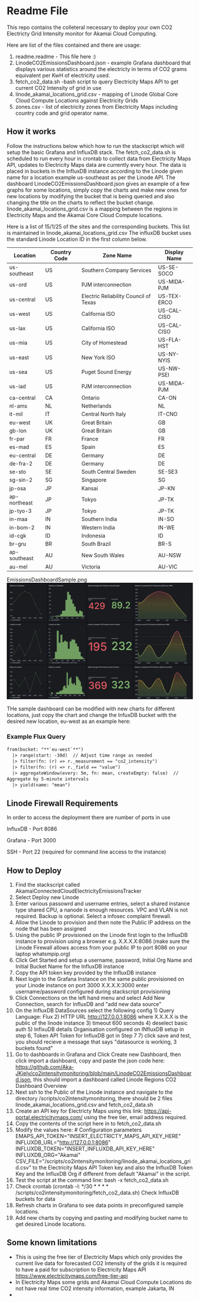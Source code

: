# Readme File 

This repo contains the colleteral necessary to deploy your own CO2 Electricty Grid Intensity monitor for Akamai Cloud Computing. 

Here are list of the files contained and there are usage: 

1) readme.readme - This file here :) 
2) LinodeCO2EmissionsDashboard.json - example Grafana dashboard that displays various statistics around the electricty in terms of CO2 grams equivalent per KwH of electricity used.
3) fetch_co2_data.sh -bash script to query Electricity Maps API to get current CO2 Intensity of grid in use 
4) linode_akamai_locations_grid.csv - mapping of Linode Global Core Cloud Compute Locations against Electricity Grids 
5) zones.csv - list of electricity zones from Electricity Maps including country code and grid operator name. 


## How it works 

Follow the instructions below which how to run the stackscript which will setup the basic Grafana and InfluxDB stack. 
The fetch_co2_data.sh is scheduled to run every hour in crontab to collect data from Electricity Maps API, updates to Electricity Maps data are currently every hour. The data is placed in buckets in the InfluxDB instance according to the Linode given name for a location example us-southeast as per the Linode API. 
The dashboard LinodeCO2EmissionsDashboard.json gives an example of a few graphs for some locations, simply copy the charts and make new ones for new locations by modifying the bucket that is being queried and also changing the title on the charts to reflect the bucket change. 
linode_akamai_locations_grid.csv is a mapping between the regions in Electricity Maps and the Akamai Core Cloud Compute locations. 

Here is a list of 15/1/25 of the sites and the corresponding buckets.
This list is maintained in linode_akamai_locations_grid.csv
The influxDB bucket uses the standard Linode Location ID in the first column below. 

| Location       | Country Code | Zone Name                          | Display Name   |
|----------------|--------------|------------------------------------|----------------|
| us-southeast   | US           | Southern Company Services          | US-SE-SOCO     |
| us-ord         | US           | PJM interconnection                | US-MIDA-PJM    |
| us-central     | US           | Electric Reliability Council of Texas | US-TEX-ERCO |
| us-west        | US           | California ISO                     | US-CAL-CISO    |
| us-lax         | US           | California ISO                     | US-CAL-CISO    |
| us-mia         | US           | City of Homestead                  | US-FLA-HST     |
| us-east        | US           | New York ISO                       | US-NY-NYIS    |
| us-sea         | US           | Puget Sound Energy                 | US-NW-PSEI     |
| us-iad         | US           | PJM interconnection                | US-MIDA-PJM    |
| ca-central     | CA           | Ontario                            | CA-ON          |
| nl-ams         | NL           | Netherlands                        | NL             |
| it-mil         | IT           | Central North Italy                | IT-CNO         |
| eu-west        | UK           | Great Britain                      | GB             |
| gb-lon         | UK           | Great Britain                      | GB             |
| fr-par         | FR           | France                             | FR             |
| es-mad         | ES           | Spain                              | ES             |
| eu-central     | DE           | Germany                            | DE             |
| de-fra-2       | DE           | Germany                            | DE             |
| se-sto         | SE           | South Central Sweden               | SE-SE3         |
| sg-sin-2       | SG           | Singapore                          | SG             |
| jp-osa         | JP           | Kansai                             | JP-KN          |
| ap-northeast   | JP           | Tokyo                              | JP-TK          |
| jp-tyo-3       | JP           | Tokyo                              | JP-TK          |
| in-maa         | IN           | Southern India                     | IN-SO          |
| in-bom-2       | IN           | Western India                      | IN-WE          |
| id-cgk         | ID           | Indonesia                          | ID             |
| br-gru         | BR           | South Brazil                       | BR-S           |
| ap-southeast   | AU           | New South Wales                    | AU-NSW         |
| au-mel         | AU           | Victoria                           | AU-VIC         |



EmissionsDashboardSample.png
![Alt text](EmissionsDashboardSample.png)

THe sample dashboard can be modified with new charts for different locations, just copy the chart and change the InfuxDB bucket with the desired new location, eu-west as an example here:

### Example Flux Query

```flux
from(bucket: "**`eu-west`**")
  |> range(start: -30d)  // Adjust time range as needed
  |> filter(fn: (r) => r._measurement == "co2_intensity")
  |> filter(fn: (r) => r._field == "value")
  |> aggregateWindow(every: 5m, fn: mean, createEmpty: false)  // Aggregate by 5-minute intervals
  |> yield(name: "mean")
```


## Linode Firewall Requirements 

In order to access the deployment there are number of ports in use 

InfluxDB - Port 8086 

Grafana - Port 3000

SSH - Port 22 (required for command line access to the instance) 

## How to Deploy 

1. Find the stackscript called AkamaiConnectedCloudElectricityEmissionsTracker
2. Select Deploy new Linode
3. Enter various passowrd and username entries, select a shared instance type shared CPU, a nanode is enough resources. VPC and VLAN is not required. Backup is optional. Select a infosec complaint firewall. 
4. Allow the Linode to provision and then note the Public IP address on the node that has been assigned
5. Using the public IP provisioned on the Linode first login to the InfluxDB instance to provision using a browser e.g. X.X.X.X:8086 (make sure the Linode Firewall allows access from your public IP to port 8086 on your laptop whatsmpip.org) 
6. Click Get Started and setup a username, password, Initial Org Name and Initial Bucket Name for the InfluxDB instance
7. Copy the API token key provided by the InfluxDB instance
8. Next login to the Grafana Instance on the same public provisioned on your Linode instance on port 3000 X.X.X.X:3000 enter username/password configured during stackscript provisioning
9. Click Connections on the left hand menu and select Add New Connection, search for InfluxDB and "add new data source"
10. On the InfluxDB DataSources select the following config 1) Query Language: Flux 2) HTTP URL http://127.0.0.1:8086 where X.X.X.X is the public of the linode instance 3) timeout 600 seconds 4) deselect basic auth 5) InflxuDB details Organisation configured on INfluxDB setup in step 6, Token API Token for InfluxDB got in Step 7 7) click save and test, you should recieve a message that says "datasource is working, 3 buckets found"
11. Go to dashboards in Grafana and Click Create new Dashboard, then click import a dashboard, copy and paste the json code here: https://github.com/Aka-JKiely/co2intensitymonitoring/blob/main/LinodeCO2EmissionsDashboard.json, this should import a dashboard called Linode Regions CO2 Dashboard Overview
12. Next ssh to the Public of the Linode instance and navigate to the directory /scripts/co2intensitymonitoring, there should be 2 files linode_akamai_locations_grid.csv and fetch_co2_data.sh
13. Create an API key for Electricty Maps using this link: https://api-portal.electricitymaps.com/ using the free tier, email address required.
14. Copy the contents of the script here in to fetch_co2_data.sh
15. Modify the values here: # Configuration parameters
EMAPS_API_TOKEN="INSERT_ELECTRICTY_MAPS_API_KEY_HERE"
INFLUXDB_URL="http://127.0.0.1:8086"
INFLUXDB_TOKEN="INSERT_INFLUXDB_API_KEY_HERE"
INFLUXDB_ORG="Akamai"
CSV_FILE="/scripts/co2intensitymonitoring/linode_akamai_locations_grid.csv"
to the Electricity Maps API Token key and also the InfluxDB Token Key and the InfluxDB Org if different from default "Akamai" in the script.
16. Test the script at the command line: bash -x fetch_co2_data.sh
17. Check crontab (crontab -l: */30 * * * * /scripts/co2intensitymonitoring/fetch_co2_data.sh) Check InfluxDB buckets for data
18. Refresh charts in Grafana to see data points in preconfigured sample locations.
19. Add new charts by copying and pasting and modifying bucket name to get desired Linode locations.
    

## Some known limitations 

- This is using the free tier of Electricity Maps which only provides the current live data for forecasted CO2 Intensity of the grids it is required to have a paid for subscription to Electricity Maps API https://www.electricitymaps.com/free-tier-api 
- In Electricity Maps some grids and Akamai Cloud Compute Locations do not have real time CO2 intensity information, example Jakarta, IN
- 
  


